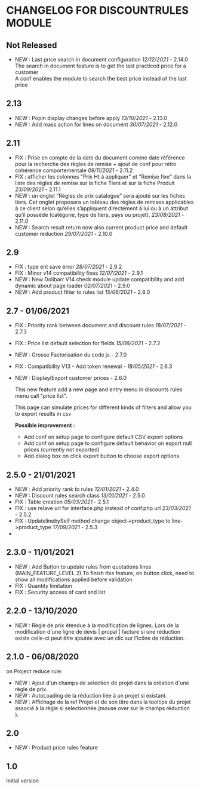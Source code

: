# CHANGELOG FOR DISCOUNTRULES MODULE

## Not Released

- NEW : Last price search in document configuration *12/12/2021* - 2.14.0  
  The search in document feature is to get the last practiced price for a customer  
  A conf enables the module to search the best price instead of the last price

## 2.13

- NEW : Popin display changes before apply *13/10/2021* - 2.13.0
- NEW : Add mass action for lines on document *30/07/2021* - 2.12.0

## 2.11

- FIX : Prise en compte de la date du document comme date référence pour la recherche des règles de remise + ajout de conf pour rétro cohérence comportementale *09/11/2021* - 2.11.2
- FIX : afficher les colonnes "Prix Ht à appliquer" et "Remise fixe" dans la liste des règles de remise sur la fiche Tiers et sur la fiche Produit *23/09/2021* - 2.11.1
- NEW : un onglet “Règles de prix catalogue” sera ajouté sur les fiches tiers. Cet onglet proposera un tableau des règles de remises applicables à ce client selon qu’elles s’appliquent directement à lui ou à un attribut qu’il possède (catégorie, type de tiers, pays ou projet). *23/08/2021* - 2.11.0
- NEW : Search result return now also current product price and default customer reduction *29/07/2021* - 2.10.0

## 2.9

- FIX : type ent save error *28/07/2021* - 2.9.2
- FIX : Minor v14 compatibility fixes *12/07/2021* - 2.9.1
- NEW : New Dolibarr V14 check module update compatibility and add dynamic about page loader  *02/07/2021* - 2.9.0
- NEW : Add product filter to rules list *15/06/2021* - 2.8.0

## 2.7 - 01/06/2021

- FIX : Priority rank between document and discount rules  *18/07/2021* - 2.7.3
- FIX : Price list default selection for fields *15/06/2021* - 2.7.2
- NEW : Grosse Factorisation du code js - 2.7.0
- FIX : Compatibility V13 - Add token renewal - *18/05/2021* - 2.6.3
- NEW : Display/Export customer prices  - 2.6.0

  This new feature add a new page and entry menu in discounts rules menu call "price list".
  
  This page can simulate prices for different kinds of filters and allow you to export results in csv
  
    **Possible improvement :**
  
    - Add conf on setup page to configure default CSV export options
    - Add conf on setup page to configure default behavior on export null prices (currently not exported)
    - Add dialog box on click export button to choose export options

## 2.5.0 - 21/01/2021
- NEW : Add priority rank to rules *12/01/2021* - 2.4.0
- NEW : Discount rules search class *13/01/2021* - 2.5.0
- FIX : Table creation *05/03/2021* - 2.5.1
- FIX : use relave url for interface.php instead of conf.php url *23/03/2021* - 2.5.2
- FIX : UpdatelinebySelf method  change object->product_type to line->product_type *17/09/2021* - 2.5.3
- 
## 2.3.0 - 11/01/2021

- NEW : Add Button to update rules from quotations lines (MAIN_FEATURE_LEVEL 2)
  To finish this feature, on button click, need to show all modifications applied before validation
- FIX : Quantity limitation
- FIX : Security access of card and list

## 2.2.0 - 13/10/2020

- NEW : Règle de prix étendue à la modification de lignes.
   Lors de la modification d'une ligne de devis | propal | facture si une réduction existe celle-ci peut être ajoutée avec un clic sur l'icône de réduction.

## 2.1.0 - 06/08/2020
on  Project reduce rule:

- NEW : Ajout d'un champs de selection de projet dans la création d'une règle de prix.
- NEW : AutoLoading de la réduction liée à un projet si existant. 
- NEW : Affichage de la ref Projet et de son titre dans la tooltips du projet associé à la règle si selectionnée.(mouse over sur  le champs réduction ).  

## 2.0
- NEW : Product price rules feature


## 1.0
Initial version
